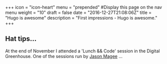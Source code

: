 +++
icon = "icon-heart"
menu = "prepended" #Display this page on the nav menu
weight = "10"
draft = false
date = "2016-12-27T21:08:06Z"
title = "Hugo is awesome"
description = "First impressions - Hugo is awesome."
+++
## Hat tips...
At the end of November I attended a 'Lunch && Code' session in the Digital Greenhouse. One of the sessions run by [Jason Magee](https://jasemagee.com/2016/11/jeykll-presentation-lunch-code-2/)
...
